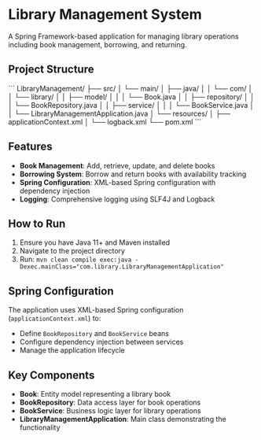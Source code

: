 # Library Management System

A Spring Framework-based application for managing library operations including book management, borrowing, and returning.

## Project Structure

\`\`\`
LibraryManagement/
├── src/
│   └── main/
│       ├── java/
│       │   └── com/
│       │       └── library/
│       │           ├── model/
│       │           │   └── Book.java
│       │           ├── repository/
│       │           │   └── BookRepository.java
│       │           ├── service/
│       │           │   └── BookService.java
│       │           └── LibraryManagementApplication.java
│       └── resources/
│           ├── applicationContext.xml
│           └── logback.xml
└── pom.xml
\`\`\`

## Features

- **Book Management**: Add, retrieve, update, and delete books
- **Borrowing System**: Borrow and return books with availability tracking
- **Spring Configuration**: XML-based Spring configuration with dependency injection
- **Logging**: Comprehensive logging using SLF4J and Logback

## How to Run

1. Ensure you have Java 11+ and Maven installed
2. Navigate to the project directory
3. Run: `mvn clean compile exec:java -Dexec.mainClass="com.library.LibraryManagementApplication"`

## Spring Configuration

The application uses XML-based Spring configuration (`applicationContext.xml`) to:
- Define `BookRepository` and `BookService` beans
- Configure dependency injection between services
- Manage the application lifecycle

## Key Components

- **Book**: Entity model representing a library book
- **BookRepository**: Data access layer for book operations
- **BookService**: Business logic layer for library operations
- **LibraryManagementApplication**: Main class demonstrating the functionality
